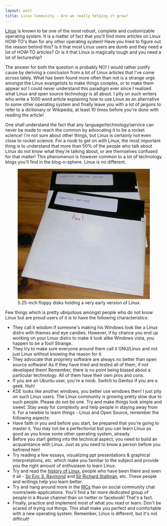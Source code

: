 ```yaml
---
layout: post
title: Linux Community - Are we really helping it grow?
---
```


[Linux](https://en.wikipedia.org/wiki/Linux) is known to be one of the most robust, complete and customizable operating system. It is a matter of fact that you'll find more articles on Linux HOW-TO's than for any other operating system! Have you tried to figure out the reason behind this? Is it that most Linux users are dumb and they need a lot of HOW-TO articles? Or is it that Linux is magically tough and you need a lot of lectureship?

The answer for both the question is probably NO! I would rather justify cause by deriving a conclusion from a lot of Linux articles that I've come across lately. What has been found more often than not is a strange urge amongst the Linux evangelists to make things complex, or to make them appear so! I could never understand this paradigm ever since I realized what Linux and open source technology is all about. I pity on such writers who write a 1000 word article explaining how to use Linux as an alternative to some other operating system and finally leave you with a lot of jargons to refer to a dictionary or Wikipedia, at least 10 times before you're done with reading the article!

One shall understand the fact that any language/technology/service can never be made to reach the common by advocating it to be a rocket science! I'm not sure about other things, but Linux is certainly not even close to rocket science. For a noob to get on with Linux, the most important thing is to understand that more than 50% of the people who talk about Linux do not know what they're talking about, or are themselves confused for that matter! This phenomenon is however common to a lot of technology blogs you'll find in the blog-o-sphere. Linux is no different.

<figure class="feature">
  <img src="/static/2008/linux-installer-floppy.jpg" alt="Linux Floppy Disks Installer" loading="lazy">
  <figcaption>
    5.25-inch floppy disks holding a very early version of Linux.
  </figcaption>
</figure>

Few things which is pretty ubiquitous amongst people who do not know Linux but are proud users of it is to have the following characteristics:

- They call it wisdom if someone's making his Windows look like a Linux distro with themes and eye candies. However, if by chance you end up working on your Linux distro to make it look alike Windows vista, you happen to be a fool! Strange.
- They try to make sure everyone around them call it GNU/Linux and not just Linux without knowing the reason for it.
- They advocate that propriety software are always no better than open source software! As if they have tried and tested all of them, if not developed them! Remember, there is no point being biased about a particular technology. All of them have their own pros and cons.
- If you are an Ubuntu user, you're a noob. Switch to Gentoo if you are a geek. Huh!
- KDE looks like another windows, you better use windows then! 
I just pity on such Linux users. The Linux community is growing pretty slow due to such people. Please do not be one. Try and make things look simple and sweet. Stay away for complexity and help people in staying away from it.
For a newbie to learn things - Linux and Open Source, remember the following aspects:
- Have faith in you and before you start, be prepared that you're going to master it. You may not be a perfectionist but you can learn Linux as good as you know some other operating system, already.
- Before you start getting into the technical aspect, you need to build an acquaintance with Linux. Just as you need to know a person before you befriend him!
- Try reading a few essays, visualizing ppt presentations & graphical interpretations, etc. which make you familiar to the subject and provide you the right amount of enthusiasm to learn Linux.
- Try and read the <a href="http://en.wikipedia.org/wiki/Linux#History">history of Linux</a>, people who have been there and seen it all - <a href="http://en.wikipedia.org/wiki/Eric_S._Raymond">Sir Eric S. Raymond</a> and <a href="http://en.wikipedia.org/wiki/Richard_Stallman">Sir Richard Stallman</a>, etc. These people and writings help you learn better.
- Try and hang around more in the <a href="http://en.wikipedia.org/wiki/Internet_Relay_Chat">IRCs</a> than on social community chat rooms/web-applications. You'll find a far more dedicated group of people in a #suse channel than on twitter or facebook! That's a fact.
- Finally, practice and implement most of what you read or learn. Don't be scared of trying out things. This shall make you perfect and comfortable with a new operating system.
Remember, Linux is different, but it's not difficult!